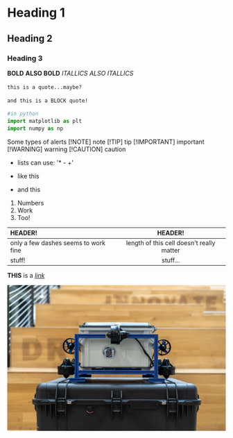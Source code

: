 # Heading 1
## Heading 2
### Heading 3

__BOLD__
**ALSO BOLD**
_ITALLICS_
*ALSO ITALLICS*

`this is a quote...maybe?`

```and this is a BLOCK quote!```

```python
#in python
import matplotlib as plt
import numpy as np
```

Some types of alerts
[!NOTE]
note
[!TIP]
tip
[!IMPORTANT]
important
[!WARNING]
warning
[!CAUTION]
caution

- lists can use: '* - +'
+ like this
* and this

1. Numbers
2. Work
3. Too!

| HEADER!  | HEADER! |
| :------------- | :--: |
| only a few dashes seems to work fine | length of this cell doesn't really matter  |
| stuff!  | stuff...  |


**THIS** is a [*link*](https://www.youtube.com/watch?v=GFq6wH5JR2A)

![and this is an image](image.jpg)
